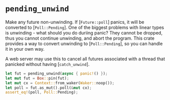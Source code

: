 # `pending_unwind`

Make any future non-unwinding. If [`Future::poll`] panics, it will be converted to [`Poll::Pending`]. One of the biggest problems with linear types is unwinding - what should you do duriing panic? They cannot be dropped, thus you cannot continue unwinding, and abort the program. This crate provides a way to convert unwinding to [`Poll::Pending`], so you can handle it in your own way.

A web server may use this to cancel all futures associated with a thread that panicked without having [`catch_unwind`].

```rust
let fut = pending_unwind(async { panic!() });
let mut fut = Box::pin(fut);
let mut cx = Context::from_waker(Waker::noop());
let poll = fut.as_mut().poll(&mut cx);
assert_eq!(poll, Poll::Pending);
```

